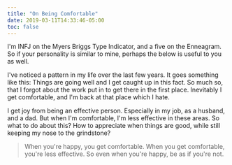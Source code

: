 ```yaml
---
title: "On Being Comfortable"
date: 2019-03-11T14:33:46-05:00
toc: false
---
```


I'm INFJ on the Myers Briggs Type Indicator, and a five on the Enneagram. So if your personality is similar to mine, perhaps the below is useful to you as well.

I've noticed a pattern in my life over the last few years. It goes something like this: Things are going well and I get caught up in this fact. So much so, that I forgot about the work put in to get there in the first place. Inevitably I get comfortable, and I'm back at that place which I hate.

I get joy from being an effective person. Especially in my job, as a husband, and a dad. But when I'm comfortable, I'm less effective in these areas. So what to do about this? How to appreciate when things are good, while still keeping my nose to the grindstone? 

> When you're happy, you get comfortable. When you get comfortable, you're less effective. So even when you're happy, be as if you're not. 
